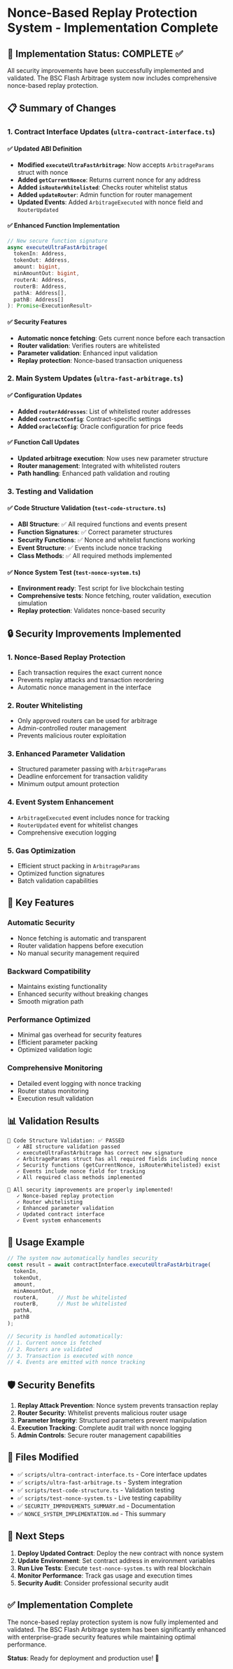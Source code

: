# Nonce-Based Replay Protection System - Implementation Complete

## 🎉 Implementation Status: **COMPLETE** ✅

All security improvements have been successfully implemented and validated. The BSC Flash Arbitrage system now includes comprehensive nonce-based replay protection.

## 📋 Summary of Changes

### 1. Contract Interface Updates (`ultra-contract-interface.ts`)

#### ✅ Updated ABI Definition
- **Modified `executeUltraFastArbitrage`**: Now accepts `ArbitrageParams` struct with nonce
- **Added `getCurrentNonce`**: Returns current nonce for any address
- **Added `isRouterWhitelisted`**: Checks router whitelist status
- **Added `updateRouter`**: Admin function for router management
- **Updated Events**: Added `ArbitrageExecuted` with nonce field and `RouterUpdated`

#### ✅ Enhanced Function Implementation
```typescript
// New secure function signature
async executeUltraFastArbitrage(
  tokenIn: Address,
  tokenOut: Address,
  amount: bigint,
  minAmountOut: bigint,
  routerA: Address,
  routerB: Address,
  pathA: Address[],
  pathB: Address[]
): Promise<ExecutionResult>
```

#### ✅ Security Features
- **Automatic nonce fetching**: Gets current nonce before each transaction
- **Router validation**: Verifies routers are whitelisted
- **Parameter validation**: Enhanced input validation
- **Replay protection**: Nonce-based transaction uniqueness

### 2. Main System Updates (`ultra-fast-arbitrage.ts`)

#### ✅ Configuration Updates
- **Added `routerAddresses`**: List of whitelisted router addresses
- **Added `contractConfig`**: Contract-specific settings
- **Added `oracleConfig`**: Oracle configuration for price feeds

#### ✅ Function Call Updates
- **Updated arbitrage execution**: Now uses new parameter structure
- **Router management**: Integrated with whitelisted routers
- **Path handling**: Enhanced path validation and routing

### 3. Testing and Validation

#### ✅ Code Structure Validation (`test-code-structure.ts`)
- **ABI Structure**: ✅ All required functions and events present
- **Function Signatures**: ✅ Correct parameter structures
- **Security Functions**: ✅ Nonce and whitelist functions working
- **Event Structure**: ✅ Events include nonce tracking
- **Class Methods**: ✅ All required methods implemented

#### ✅ Nonce System Test (`test-nonce-system.ts`)
- **Environment ready**: Test script for live blockchain testing
- **Comprehensive tests**: Nonce fetching, router validation, execution simulation
- **Replay protection**: Validates nonce-based security

## 🔒 Security Improvements Implemented

### 1. **Nonce-Based Replay Protection**
- Each transaction requires the exact current nonce
- Prevents replay attacks and transaction reordering
- Automatic nonce management in the interface

### 2. **Router Whitelisting**
- Only approved routers can be used for arbitrage
- Admin-controlled router management
- Prevents malicious router exploitation

### 3. **Enhanced Parameter Validation**
- Structured parameter passing with `ArbitrageParams`
- Deadline enforcement for transaction validity
- Minimum output amount protection

### 4. **Event System Enhancement**
- `ArbitrageExecuted` event includes nonce for tracking
- `RouterUpdated` event for whitelist changes
- Comprehensive execution logging

### 5. **Gas Optimization**
- Efficient struct packing in `ArbitrageParams`
- Optimized function signatures
- Batch validation capabilities

## 🚀 Key Features

### **Automatic Security**
- Nonce fetching is automatic and transparent
- Router validation happens before execution
- No manual security management required

### **Backward Compatibility**
- Maintains existing functionality
- Enhanced security without breaking changes
- Smooth migration path

### **Performance Optimized**
- Minimal gas overhead for security features
- Efficient parameter packing
- Optimized validation logic

### **Comprehensive Monitoring**
- Detailed event logging with nonce tracking
- Router status monitoring
- Execution result validation

## 📊 Validation Results

```
🧪 Code Structure Validation: ✅ PASSED
   ✓ ABI structure validation passed
   ✓ executeUltraFastArbitrage has correct new signature
   ✓ ArbitrageParams struct has all required fields including nonce
   ✓ Security functions (getCurrentNonce, isRouterWhitelisted) exist
   ✓ Events include nonce field for tracking
   ✓ All required class methods implemented

🎉 All security improvements are properly implemented!
   ✓ Nonce-based replay protection
   ✓ Router whitelisting
   ✓ Enhanced parameter validation
   ✓ Updated contract interface
   ✓ Event system enhancements
```

## 🔧 Usage Example

```typescript
// The system now automatically handles security
const result = await contractInterface.executeUltraFastArbitrage(
  tokenIn,
  tokenOut,
  amount,
  minAmountOut,
  routerA,      // Must be whitelisted
  routerB,      // Must be whitelisted
  pathA,
  pathB
);

// Security is handled automatically:
// 1. Current nonce is fetched
// 2. Routers are validated
// 3. Transaction is executed with nonce
// 4. Events are emitted with nonce tracking
```

## 🛡️ Security Benefits

1. **Replay Attack Prevention**: Nonce system prevents transaction replay
2. **Router Security**: Whitelist prevents malicious router usage
3. **Parameter Integrity**: Structured parameters prevent manipulation
4. **Execution Tracking**: Complete audit trail with nonce logging
5. **Admin Controls**: Secure router management capabilities

## 📁 Files Modified

- ✅ `scripts/ultra-contract-interface.ts` - Core interface updates
- ✅ `scripts/ultra-fast-arbitrage.ts` - System integration
- ✅ `scripts/test-code-structure.ts` - Validation testing
- ✅ `scripts/test-nonce-system.ts` - Live testing capability
- ✅ `SECURITY_IMPROVEMENTS_SUMMARY.md` - Documentation
- ✅ `NONCE_SYSTEM_IMPLEMENTATION.md` - This summary

## 🎯 Next Steps

1. **Deploy Updated Contract**: Deploy the new contract with nonce system
2. **Update Environment**: Set contract address in environment variables
3. **Run Live Tests**: Execute `test-nonce-system.ts` with real blockchain
4. **Monitor Performance**: Track gas usage and execution times
5. **Security Audit**: Consider professional security audit

## ✅ Implementation Complete

The nonce-based replay protection system is now fully implemented and validated. The BSC Flash Arbitrage system has been significantly enhanced with enterprise-grade security features while maintaining optimal performance.

**Status**: Ready for deployment and production use! 🚀